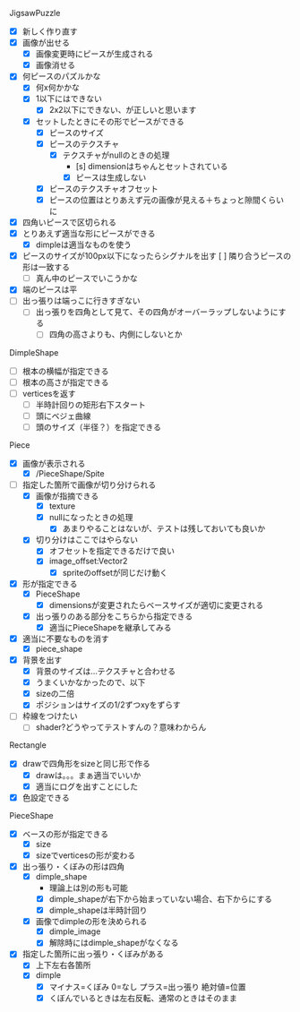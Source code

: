 JigsawPuzzle
- [x] 新しく作り直す
- [x] 画像が出せる
  - [x] 画像変更時にピースが生成される
  - [x] 画像消せる
- [x] 何ピースのパズルかな
  - [x] 何x何かかな
  - [x] 1以下にはできない
    - [x] 2x2以下にできない、が正しいと思います
  - [x] セットしたときにその形でピースができる
    - [x] ピースのサイズ
    - [x] ピースのテクスチャ
      - [x] テクスチャがnullのときの処理
        - [s] dimensionはちゃんとセットされている
        - [x] ピースは生成しない
    - [x] ピースのテクスチャオフセット
    - [x] ピースの位置はとりあえず元の画像が見える＋ちょっと隙間くらいに
- [x] 四角いピースで区切られる
- [x] とりあえず適当な形にピースができる
  - [x] dimpleは適当なものを使う
- [x] ピースのサイズが100px以下になったらシグナルを出す
  [ ] 隣り合うピースの形は一致する
  - [ ] 真ん中のピースでいこうかな
- [x] 端のピースは平
- [ ] 出っ張りは端っこに行きすぎない
    - [ ] 出っ張りを四角として見て、その四角がオーバーラップしないようにする
        - [ ] 四角の高さよりも、内側にしないとか

DimpleShape
- [ ] 根本の横幅が指定できる
- [ ] 根本の高さが指定できる
- [ ] verticesを返す
  - [ ] 半時計回りの矩形右下スタート
  - [ ] 頭にベジェ曲線
  - [ ] 頭のサイズ（半径？）を指定できる

Piece
- [x] 画像が表示される
  - [x] /PieceShape/Spite
- [ ] 指定した箇所で画像が切り分けられる
  - [x] 画像が指摘できる
    - [x] texture
    - [x] nullになったときの処理
      - [x] あまりやることはないが、テストは残しておいても良いか
  - [x] 切り分けはここではやらない
    - [x] オフセットを指定できるだけで良い
    - [x] image_offset:Vector2
      - [x] spriteのoffsetが同じだけ動く
- [x] 形が指定できる
  - [x] PieceShape
    - [x] dimensionsが変更されたらベースサイズが適切に変更される
  - [x] 出っ張りのある部分をこちらから指定できる
    - [x] 適当にPieceShapeを継承してみる
- [x] 適当に不要なものを消す
  - [x] piece_shape
- [x] 背景を出す
  - [x] 背景のサイズは…テクスチャと合わせる
  - [x] うまくいかなかったので、以下
  - [x] sizeの二倍
  - [x] ポジションはサイズの1/2ずつxyをずらす
- [ ] 枠線をつけたい
  - [ ] shader?どうやってテストすんの？意味わからん

Rectangle
- [x] drawで四角形をsizeと同じ形で作る
  - [x] drawは。。。まぁ適当でいいか
  - [x] 適当にログを出すことにした
- [x] 色設定できる

PieceShape
- [x] ベースの形が指定できる
  - [x] size
  - [x] sizeでverticesの形が変わる
- [x] 出っ張り・くぼみの形は四角
  - [x] dimple_shape
    - 理論上は別の形も可能
    - [x] dimple_shapeが右下から始まっていない場合、右下からにする
    - [x] dimple_shapeは半時計回り
  - [x] 画像でdimpleの形を決められる
    - [x] dimple_image
    - [x] 解除時にはdimple_shapeがなくなる
- [x] 指定した箇所に出っ張り・くぼみがある
  - [x] 上下左右各箇所
  - [x] dimple
    - [x] マイナス=くぼみ 0=なし プラス=出っ張り 絶対値=位置
    - [x] くぼんでいるときは左右反転、通常のときはそのまま
